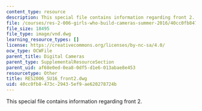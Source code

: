 ```yaml
---
content_type: resource
description: This special file contains information regarding front 2.
file: /courses/res-2-006-girls-who-build-cameras-summer-2016/40cc0fb8473c29435ef9ae620278724b_RES2006_SU16_front2.dwg
file_size: 18495
file_type: image/vnd.dwg
learning_resource_types: []
license: https://creativecommons.org/licenses/by-nc-sa/4.0/
ocw_type: OCWFile
parent_title: Digital Cameras
parent_type: SupplementalResourceSection
parent_uid: af68e0ed-0ea8-0df5-d1e6-013abae8e453
resourcetype: Other
title: RES2006_SU16_front2.dwg
uid: 40cc0fb8-473c-2943-5ef9-ae620278724b
---
```

This special file contains information regarding front 2.
